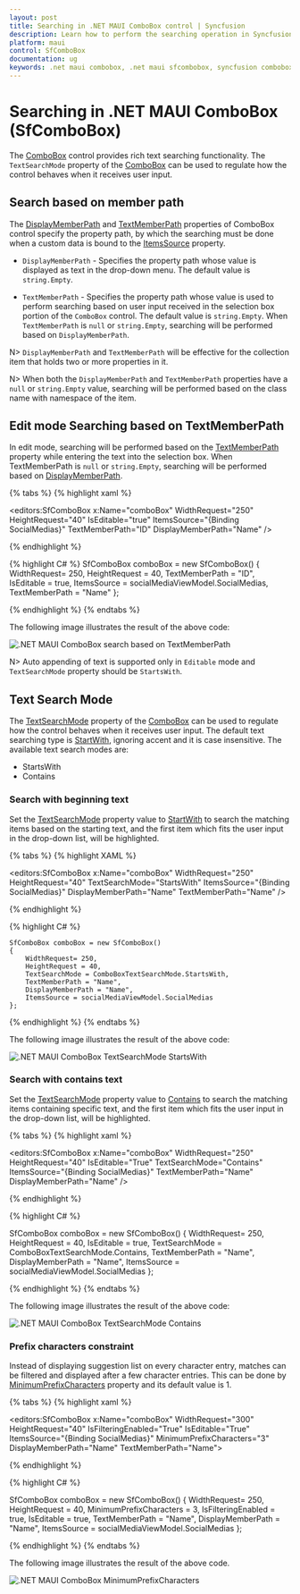```yaml
---
layout: post
title: Searching in .NET MAUI ComboBox control | Syncfusion
description: Learn how to perform the searching operation in Syncfusion .NET MAUI ComboBox (SfComboBox) control and more.
platform: maui
control: SfComboBox
documentation: ug
keywords: .net maui combobox, .net maui sfcombobox, syncfusion combobox, combobox maui, .net maui dropdown list, .net maui select menu, .net maui combobox searching.
---
```


# Searching in .NET MAUI ComboBox (SfComboBox)

The [ComboBox](https://help.syncfusion.com/cr/maui/Syncfusion.Maui.Inputs.SfComboBox.html) control provides rich text searching functionality. The `TextSearchMode` property of the [ComboBox](https://help.syncfusion.com/cr/maui/Syncfusion.Maui.Inputs.SfComboBox.html) can be used to regulate how the control behaves when it receives user input.

## Search based on member path

The [DisplayMemberPath](https://help.syncfusion.com/cr/maui/Syncfusion.Maui.Inputs.DropDownControls.DropDownListBase.html#Syncfusion_Maui_Inputs_DropDownControls_DropDownListBase_DisplayMemberPath) and [TextMemberPath](https://help.syncfusion.com/cr/maui/Syncfusion.Maui.Inputs.DropDownControls.DropDownListBase.html#Syncfusion_Maui_Inputs_DropDownControls_DropDownListBase_TextMemberPath) properties of ComboBox control specify the property path, by which the searching must be done when a custom data is bound to the [ItemsSource](https://help.syncfusion.com/cr/maui/Syncfusion.Maui.Inputs.DropDownControls.DropDownListBase.html#Syncfusion_Maui_Inputs_DropDownControls_DropDownListBase_ItemsSource) property.

 * `DisplayMemberPath` - Specifies the property path whose value is displayed as text in the drop-down menu. The default value is `string.Empty`.

 * `TextMemberPath` - Specifies the property path whose value is used to perform searching based on user input received in the selection box portion of the `ComboBox` control. The default value is `string.Empty`. When `TextMemberPath` is `null` or `string.Empty`, searching will be performed based on `DisplayMemberPath`. 

N> `DisplayMemberPath` and `TextMemberPath` will be effective for the collection item that holds two or more properties in it.

N> When both the `DisplayMemberPath` and `TextMemberPath` properties have a `null` or `string.Empty` value, searching will be performed based on the class name with namespace of the item.

## Edit mode Searching based on TextMemberPath

In edit mode, searching will be performed based on the [TextMemberPath](https://help.syncfusion.com/cr/maui/Syncfusion.Maui.Inputs.DropDownControls.DropDownListBase.html#Syncfusion_Maui_Inputs_DropDownControls_DropDownListBase_TextMemberPath) property while entering the text into the selection box. When TextMemberPath is `null` or `string.Empty`, searching will be performed based on [DisplayMemberPath](https://help.syncfusion.com/cr/maui/Syncfusion.Maui.Inputs.DropDownControls.DropDownListBase.html#Syncfusion_Maui_Inputs_DropDownControls_DropDownListBase_DisplayMemberPath). 

{% tabs %}
{% highlight xaml %}

<editors:SfComboBox x:Name="comboBox"
                    WidthRequest="250"
                    HeightRequest="40"
                    IsEditable="true"
                    ItemsSource="{Binding SocialMedias}"
                    TextMemberPath="ID"
                    DisplayMemberPath="Name" />

{% endhighlight %}

{% highlight C# %}
    SfComboBox comboBox = new SfComboBox() 
    {
        WidthRequest= 250,
        HeightRequest = 40,
        TextMemberPath = "ID",
        IsEditable = true,
        ItemsSource = socialMediaViewModel.SocialMedias,
        TextMemberPath = "Name"
    };

{% endhighlight %}
{% endtabs %}

The following image illustrates the result of the above code:

![.NET MAUI ComboBox search based on TextMemberPath](Images/Searching/SearchTextMemberPath.png)

N> Auto appending of text is supported only in `Editable` mode and `TextSearchMode` property should be `StartsWith`.

## Text Search Mode

The [TextSearchMode](https://help.syncfusion.com/cr/maui/Syncfusion.Maui.Inputs.SfComboBox.html#Syncfusion_Maui_Inputs_SfComboBox_TextSearchMode) property of the [ComboBox](https://help.syncfusion.com/cr/maui/Syncfusion.Maui.Inputs.SfComboBox.html) can be used to regulate how the control behaves when it receives user input. The default text searching type is [StartWith](https://help.syncfusion.com/cr/maui/Syncfusion.Maui.Inputs.ComboBoxTextSearchMode.html#Syncfusion_Maui_Inputs_ComboBoxTextSearchMode_StartsWith), ignoring accent and it is case insensitive. The available text search modes are:

* StartsWith
* Contains

### Search with beginning text

Set the [TextSearchMode](https://help.syncfusion.com/cr/maui/Syncfusion.Maui.Inputs.SfComboBox.html#Syncfusion_Maui_Inputs_SfComboBox_TextSearchMode) property value to [StartWith](https://help.syncfusion.com/cr/maui/Syncfusion.Maui.Inputs.ComboBoxTextSearchMode.html#Syncfusion_Maui_Inputs_ComboBoxTextSearchMode_StartsWith) to search the matching items based on the starting text, and the first item which fits the user input in the drop-down list, will be highlighted.

{% tabs %}
{% highlight XAML %}

<editors:SfComboBox x:Name="comboBox"
                    WidthRequest="250"
                    HeightRequest="40"
                    TextSearchMode="StartsWith"
                    ItemsSource="{Binding SocialMedias}"
                    DisplayMemberPath="Name"
                    TextMemberPath="Name" />

{% endhighlight %}

{% highlight C# %}

    SfComboBox comboBox = new SfComboBox() 
    {
        WidthRequest= 250,
        HeightRequest = 40,
        TextSearchMode = ComboBoxTextSearchMode.StartsWith,
        TextMemberPath = "Name",
        DisplayMemberPath = "Name",
        ItemsSource = socialMediaViewModel.SocialMedias
    };

{% endhighlight %}
{% endtabs %}

The following image illustrates the result of the above code:

![.NET MAUI ComboBox TextSearchMode StartsWith](Images/Searching/TextSearchModeStartsWith.gif)

### Search with contains text

Set the [TextSearchMode](https://help.syncfusion.com/cr/maui/Syncfusion.Maui.Inputs.SfComboBox.html#Syncfusion_Maui_Inputs_SfComboBox_TextSearchMode) property value to [Contains](https://help.syncfusion.com/cr/maui/Syncfusion.Maui.Inputs.ComboBoxTextSearchMode.html#Syncfusion_Maui_Inputs_ComboBoxTextSearchMode_Contains) to search the matching items containing specific text, and the first item which fits the user input in the drop-down list, will be highlighted.

{% tabs %}
{% highlight xaml %}

<editors:SfComboBox x:Name="comboBox"
                    WidthRequest="250"
                    HeightRequest="40"
                    IsEditable="True"
                    TextSearchMode="Contains"
                    ItemsSource="{Binding SocialMedias}"
                    TextMemberPath="Name"
                    DisplayMemberPath="Name" />

{% endhighlight %}

{% highlight C# %}

SfComboBox comboBox = new SfComboBox() 
{
    WidthRequest= 250,
    HeightRequest = 40,
    IsEditable = true,
    TextSearchMode = ComboBoxTextSearchMode.Contains,
    TextMemberPath = "Name",
    DisplayMemberPath = "Name",
    ItemsSource = socialMediaViewModel.SocialMedias
};

{% endhighlight %}
{% endtabs %}

The following image illustrates the result of the above code:

![.NET MAUI ComboBox TextSearchMode Contains](Images/Searching/TextSearchModeContains.gif)

### Prefix characters constraint

Instead of displaying suggestion list on every character entry, matches can be filtered and displayed after a few character entries. This can be done by [MinimumPrefixCharacters](https://help.syncfusion.com/cr/maui/Syncfusion.Maui.Inputs.DropDownControls.DropDownListBase.html#Syncfusion_Maui_Inputs_DropDownControls_DropDownListBase_MinimumPrefixCharacters) property and its default value is 1.

{% tabs %}
{% highlight xaml %}

<editors:SfComboBox x:Name="comboBox" 
                    WidthRequest="300"
                    HeightRequest="40"
                    IsFilteringEnabled="True"
                    IsEditable="True" 
                    ItemsSource="{Binding SocialMedias}"
                    MinimumPrefixCharacters="3"
                    DisplayMemberPath="Name"
                    TextMemberPath="Name">

{% endhighlight %}

{% highlight C# %}

SfComboBox comboBox = new SfComboBox() 
{
    WidthRequest= 250,
    HeightRequest = 40,
    MinimumPrefixCharacters = 3,
    IsFilteringEnabled = true,
    IsEditable = true,
    TextMemberPath = "Name",
    DisplayMemberPath = "Name",
    ItemsSource = socialMediaViewModel.SocialMedias
};

{% endhighlight %}
{% endtabs %}

The following image illustrates the result of the above code.

![.NET MAUI ComboBox MinimumPrefixCharacters](Images/Searching/MinimumPrefixCharacters.png)